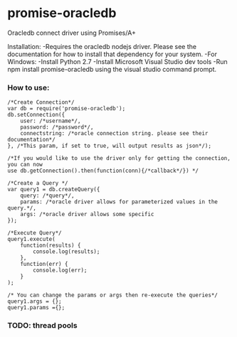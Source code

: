 # promise-oracledb
Oracledb connect driver using Promises/A+

Installation:
	-Requires the oracledb nodejs driver. Please see the documentation for how to install that dependency for your system.
	-For Windows:
	-Install Python 2.7
	-Install Microsoft Visual Studio dev tools
	-Run npm install promise-oracledb using the visual studio command prompt.

### How to use:

	/*Create Connection*/
	var db = require('promise-oracledb');
	db.setConnection({
		user: /*username*/,
		password: /*password*/,
		connectstring: /*oracle connection string. please see their documentation*/
	}, /*This param, if set to true, will output results as json*/);

	/*If you would like to use the driver only for getting the connection, you can now
	use db.getConnection().then(function(conn){/*callback*/}) */

	/*Create a Query */
	var query1 = db.createQuery({
		query: /*query*/,
		params: /*oracle driver allows for parameterized values in the query.*/,
		args: /*oracle driver allows some specific
	});

	/*Execute Query*/
	query1.execute(
		function(results) {
			console.log(results);
		},
		function(err) {
			console.log(err);
		}
	);

	/* You can change the params or args then re-execute the queries*/
	query1.args = {};
	query1.params ={};

### TODO: thread pools